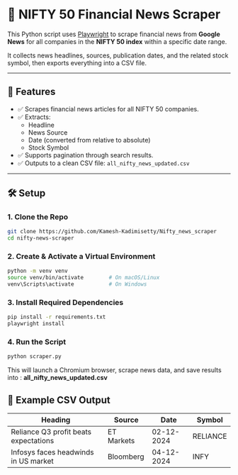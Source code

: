 # 📰 NIFTY 50 Financial News Scraper

This Python script uses [Playwright](https://playwright.dev/python/) to scrape financial news from **Google News** for all companies in the **NIFTY 50 index** within a specific date range.

It collects news headlines, sources, publication dates, and the related stock symbol, then exports everything into a CSV file.

---

## 📌 Features

- ✅ Scrapes financial news articles for all NIFTY 50 companies.
- ✅ Extracts:
  - Headline
  - News Source
  - Date (converted from relative to absolute)
  - Stock Symbol
- ✅ Supports pagination through search results.
- ✅ Outputs to a clean CSV file: `all_nifty_news_updated.csv`

---

## 🛠 Setup

### 1. Clone the Repo

```bash
git clone https://github.com/Kamesh-Kadimisetty/Nifty_news_scraper
cd nifty-news-scraper
```

### 2. Create & Activate a Virtual Environment
```bash
python -m venv venv
source venv/bin/activate        # On macOS/Linux
venv\Scripts\activate           # On Windows
```

### 3. Install Required Dependencies
```bash
pip install -r requirements.txt
playwright install
```

### 4. Run the Script
```bash
python scraper.py
```
This will launch a Chromium browser, scrape news data, and save results into : **all_nifty_news_updated.csv**
## 🧾 Example CSV Output

| Heading                                 | Source      | Date       | Symbol   |
|-----------------------------------------|-------------|------------|----------|
| Reliance Q3 profit beats expectations   | ET Markets  | 02-12-2024 | RELIANCE |
| Infosys faces headwinds in US market    | Bloomberg   | 04-12-2024 | INFY     |



